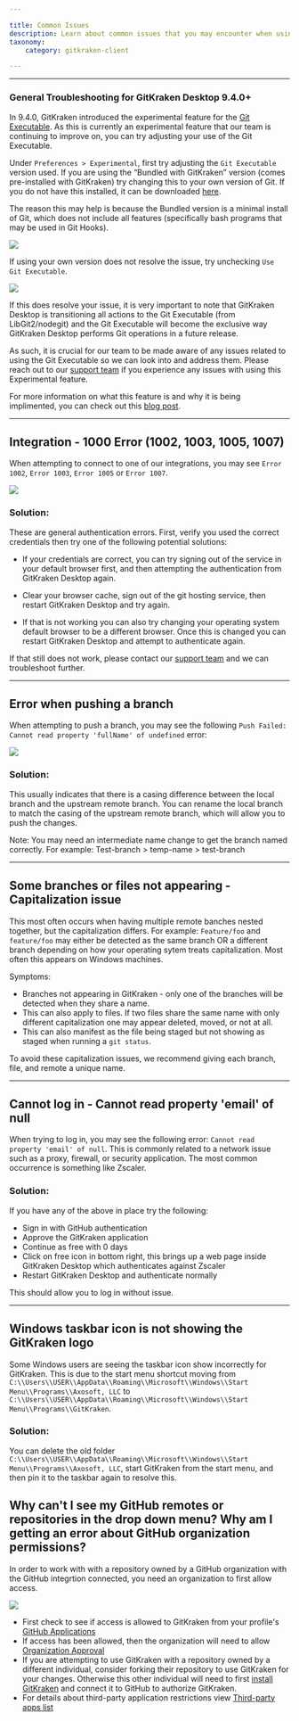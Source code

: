 ```yaml
---

title: Common Issues
description: Learn about common issues that you may encounter when using GitKraken Desktop.
taxonomy:
    category: gitkraken-client

---
```


***
### General Troubleshooting for GitKraken Desktop 9.4.0+

In 9.4.0, GitKraken introduced the experimental feature for the [Git Executable](/gitkraken-client/experimental-features/#git-executable). As this is currently an experimental feature that our team is continuing to improve on, you can try adjusting your use of the Git Executable.

Under `Preferences > Experimental`, first try adjusting the `Git Executable` version used. If you are using the “Bundled with GitKraken” version (comes pre-installed with GitKraken) try changing this to your own version of Git. If you do not have this installed, it can be downloaded [here](https://git-scm.com/download).

The reason this may help is because the Bundled version is a minimal install of Git, which does not include all features (specifically bash programs that may be used in Git Hooks).

<img src="/wp-content/uploads/gkc-git-executable-version.png" class="img-responsive center img-bordered">

If using your own version does not resolve the issue, try unchecking `Use Git Executable`.

<img src="/wp-content/uploads/gkc-use-git-executable.png" class="img-responsive center img-bordered">

If this does resolve your issue, it is very important to note that GitKraken Desktop is transitioning all actions to the Git Executable (from LibGit2/nodegit) and the Git Executable will become the exclusive way GitKraken Desktop performs Git operations in a future release.

As such, it is crucial for our team to be made aware of any issues related to using the Git Executable so we can look into and address them. Please reach out to our [support team](https://help.gitkraken.com/gitkraken-client/contact-support/) if you experience any issues with using this Experimental feature.

For more information on what this feature is and why it is being implimented, you can check out this [blog post](https://www.gitkraken.com/blog/gitkraken-client-migrating-from-libgit2-to-git-executable).

***

## Integration - 1000 Error (1002, 1003, 1005, 1007)
When attempting to connect to one of our integrations, you may see `Error 1002`, `Error 1003`, `Error 1005` or `Error 1007`.

<img src="/wp-content/uploads/error-1002.png" srcset="/wp-content/uploads/error-1002@2x.png 2x" class="img-responsive center img-bordered">

### Solution:
These are general authentication errors.  First, verify you used the correct credentials then try one of the following potential solutions:

- If your credentials are correct, you can try signing out of the service in your default browser first, and then attempting the authentication from GitKraken Desktop again.

- Clear your browser cache, sign out of the git hosting service, then restart GitKraken Desktop and try again.

- If that is not working you can also try changing your operating system default browser to be a different browser. Once this is changed you can restart GitKraken Desktop and attempt to authenticate again.

If that still does not work, please contact our [support team](https://www.gitkraken.com/contact) and we can troubleshoot further.

 
***

## Error when pushing a branch
When attempting to push a branch, you may see the following `Push Failed: Cannot read property 'fullName' of undefined` error:

<img src="/wp-content/uploads/push-error.png" class="img-responsive center img-bordered">

### Solution:
This usually indicates that there is a casing difference between the local branch and the upstream remote branch.  You can rename the local branch to match the casing of the upstream remote branch, which will allow you to push the changes.  

<div class='callout callout--warning'>
    <p>Note: You may need an intermediate name change to get the branch named correctly.  For example: Test-branch > temp-name > test-branch</p>
</div>

***

## Some branches or files not appearing - Capitalization issue

This most often occurs when having multiple remote banches nested together, but the capitalization differs. For example: `Feature/foo` and `feature/foo` may either be detected as the same branch OR a different branch depending on how your operating sytem treats capitalization. Most often this appears on Windows machines.

Symptoms:

- Branches not appearing in GitKraken - only one of the branches will be detected when they share a name. 
- This can also apply to files. If two files share the same name with only different capitalization one may appear deleted, moved, or not at all.
- This can also manifest as the file being staged but not showing as staged when running a `git status`.

To avoid these capitalization issues, we recommend giving each branch, file, and remote a unique name.

***

## Cannot log in - Cannot read property 'email' of null
When trying to log in, you may see the following error: `Cannot read property 'email' of null`. This is commonly related to a network issue such as a proxy, firewall, or security application. The most common occurrence is something like Zscaler.

### Solution:
If you have any of the above in place try the following:

- Sign in with GitHub authentication
- Approve the GitKraken application
- Continue as free with 0 days
- Click on free icon in bottom right, this brings up a web page inside GitKraken Desktop which authenticates against Zscaler
- Restart GitKraken Desktop and authenticate normally

This should allow you to log in without issue.

***

## Windows taskbar icon is not showing the GitKraken logo
Some Windows users are seeing the taskbar icon show incorrectly for GitKraken. This is due to the start menu shortcut moving from ``C:\\Users\\USER\\AppData\\Roaming\\Microsoft\\Windows\\Start Menu\\Programs\\Axosoft, LLC`` to ``C:\\Users\\USER\\AppData\\Roaming\\Microsoft\\Windows\\Start Menu\\Programs\\GitKraken``. 

### Solution:
You can delete the old folder ``C:\\Users\\USER\\AppData\\Roaming\\Microsoft\\Windows\\Start Menu\\Programs\\Axosoft, LLC``, start GitKraken from the start menu, and then pin it to the taskbar again to resolve this.

## Why can't I see my GitHub remotes or repositories in the drop down menu? Why am I getting an error about GitHub organization permissions?

In order to work with with a repository owned by a GitHub organization with the GitHub integrtion connected, you need an organization to first allow access.

<img src="/wp-content/uploads/error.png" class="img-bordered img-responsive center">

* First check to see if access is allowed to GitKraken from your profile's [GitHub Applications](https://github.com/settings/connections/applications/a7557949433b7d282a76)
* If access has been allowed, then the organization will need to allow [Organization Approval](https://help.github.com/articles/requesting-organization-approval-for-your-authorized-applications/)
* If you are attempting to use GitKraken with a repository owned by a different individual, consider forking their repository to use GitKraken for your changes. Otherwise this other individual will need to first [install GitKraken](/gitkraken-client/how-to-install/) and connect it to GitHub to authorize GitKraken.
* For details about third-party application restrictions view [Third-party apps list](https://help.github.com/articles/about-third-party-application-restrictions/)
